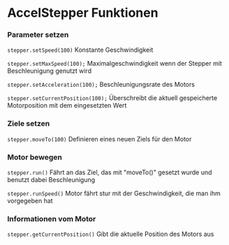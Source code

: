 # AccelStepper Funktionen

### Parameter setzen

`stepper.setSpeed(100)`
Konstante Geschwindigkeit


`stepper.setMaxSpeed(100);`
Maximalgeschwindigkeit wenn der Stepper mit Beschleunigung genutzt wird


`stepper.setAcceleration(100);`
Beschleunigungsrate des Motors


`stepper.setCurrentPosition(100);`
Überschreibt die aktuell gespeicherte Motorposition mit dem eingesetzten Wert


### Ziele setzen

`stepper.moveTo(100)`
Definieren eines neuen Ziels für den Motor


### Motor bewegen

`stepper.run()`
Fährt an das Ziel, das mit "moveTo()" gesetzt wurde und benutzt dabei Beschleunigung

`stepper.runSpeed()`
Motor fährt stur mit der Geschwindigkeit, die man ihm vorgegeben hat


### Informationen vom Motor

`stepper.getCurrentPosition()`
Gibt die aktuelle Position des Motors aus


